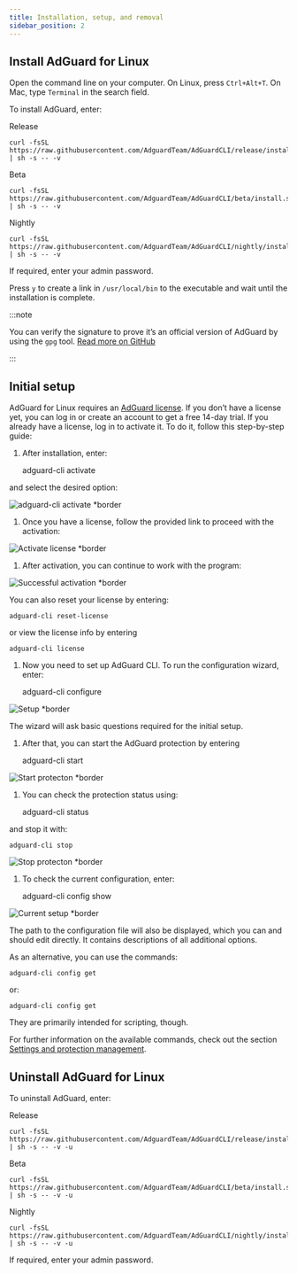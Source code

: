 ```yaml
---
title: Installation, setup, and removal
sidebar_position: 2
---
```


## Install AdGuard for Linux

Open the command line on your computer. On Linux, press `Ctrl+Alt+T`. On Mac, type `Terminal` in the search field.

To install AdGuard, enter:

Release

    curl -fsSL https://raw.githubusercontent.com/AdguardTeam/AdGuardCLI/release/install.sh | sh -s -- -v

Beta

    curl -fsSL https://raw.githubusercontent.com/AdguardTeam/AdGuardCLI/beta/install.sh | sh -s -- -v

Nightly

    curl -fsSL https://raw.githubusercontent.com/AdguardTeam/AdGuardCLI/nightly/install.sh | sh -s -- -v

If required, enter your admin password.

Press `y` to create a link in `/usr/local/bin` to the executable and wait until the installation is complete.

:::note

You can verify the signature to prove it’s an official version of AdGuard by using the `gpg` tool. [Read more on GitHub](https://github.com/AdguardTeam/AdGuardCLI?tab=readme-ov-file#verify-releases)

:::

## Initial setup

AdGuard for Linux requires an [AdGuard license](https://adguard.com/license.html). If you don’t have a license yet, you can log in or create an account to get a free 14-day trial. If you already have a license, log in to activate it. To do it, follow this step-by-step guide:

1. After installation, enter:

    adguard-cli activate

and select the desired option:

![adguard-cli activate *border](https://cdn.adtidy.org/content/Kb/ad_blocker/linux/activation1.png)

1. Once you have a license, follow the provided link to proceed with the activation:

![Activate license *border](https://cdn.adtidy.org/content/Kb/ad_blocker/linux/activation2.png)

1. After activation, you can continue to work with the program:

![Successful activation *border](https://cdn.adtidy.org/content/Kb/ad_blocker/linux/activation3.png)

You can also reset your license by entering:

    adguard-cli reset-license

or  view the license info by entering

    adguard-cli license

1. Now you need to set up AdGuard CLI. To run the configuration wizard, enter:

    adguard-cli configure

![Setup *border](https://cdn.adtidy.org/content/Kb/ad_blocker/linux/activation4.png)

The wizard will ask basic questions required for the initial setup.

1. After that, you can start the AdGuard protection by entering

    adguard-cli start

![Start protecton *border](https://cdn.adtidy.org/content/Kb/ad_blocker/linux/activation5.png)

1. You can check the protection status using:

    adguard-cli status

and stop it with:

    adguard-cli stop

![Stop protecton *border](https://cdn.adtidy.org/content/Kb/ad_blocker/linux/activation6.png)

1. To check the current configuration, enter:

    adguard-cli config show

![Current setup *border](https://cdn.adtidy.org/content/Kb/ad_blocker/linux/activation7.png)

The path to the configuration file will also be displayed, which you can and should edit directly. It contains descriptions of all additional options.

As an alternative, you can use the commands:

    adguard-cli config get

or:

    adguard-cli config get

They are primarily intended for scripting, though.

For further information on the available commands, check out the section [Settings and protection management](https://adguard.com/kb/adguard-for-linux/settings/).

## Uninstall AdGuard for Linux

To uninstall AdGuard, enter:

Release

    curl -fsSL https://raw.githubusercontent.com/AdguardTeam/AdGuardCLI/release/install.sh | sh -s -- -v -u

Beta

    curl -fsSL https://raw.githubusercontent.com/AdguardTeam/AdGuardCLI/beta/install.sh | sh -s -- -v -u

Nightly

    curl -fsSL https://raw.githubusercontent.com/AdguardTeam/AdGuardCLI/nightly/install.sh | sh -s -- -v -u

If required, enter your admin password.
